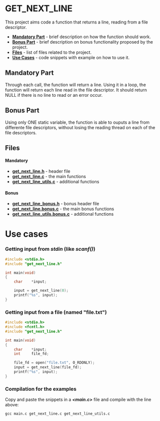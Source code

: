 # GET_NEXT_LINE

This project aims code a function that returns a line, reading from a file descriptor.

* [**Mandatory Part**](#Mandatory-Part) - brief description on how the function should work.
* [**Bonus Part**](#Bonus-Part) - brief description on bonus functionality proposed by the project.
* [**Files**](#Files) - list of files related to the project.
* [**Use Cases**](#Use-cases) - code snippets with example on how to use it.

## Mandatory Part
Through each call, the function will return a line.
Using it in a loop, the function will return each line read in the file descriptor.
It should return NULL if there is no line to read or an error occur.

## Bonus Part
Using only ONE static variable, the function is able to ouputs a line from differente file descriptors, without losing the reading thread on each of the file descriptors.

## Files

#### Mandatory
* [**get_next_line.h**](https://github.com/silvatom/get_next_line/blob/master/get_next_line.h) - header file
* [**get_next_line.c**](https://github.com/silvatom/get_next_line/blob/master/get_next_line.c) - the main functions
* [**get_next_line_utils.c**](https://github.com/silvatom/get_next_line/blob/master/get_next_line_utils.c) - additional functions

#### Bonus
* [**get_next_line_bonus.h**](https://github.com/silvatom/get_next_line/blob/master/get_next_line_bonus.h) - bonus header file
* [**get_next_line.bonus.c**](https://github.com/silvatom/get_next_line/blob/master/get_next_line_bonus.c) - the main bonus functions
* [**get_next_line_utils.bonus.c**](https://github.com/silvatom/get_next_line/blob/master/get_next_line_utils_bonus.c) - additional functions

# Use cases
### Getting input from *stdin* (like *scanf()*)
```c
#include <stdio.h>
#include "get_next_line.h"

int main(void)
{
	char	*input;

	input = get_next_line(0);
	printf("%s", input);
}
```

### Getting input from a file (named "file.txt")
```c
#include <stdio.h>
#include <fcntl.h>
#include "get_next_line.h"

int main(void)
{
	char	*input;
	int		file_fd;

	file_fd = open("file.txt", O_RDONLY);
	input = get_next_line(file_fd);
	printf("%s", input);
}
```

### Compilation for the examples
Copy and paste the snippets in a ***<main.c>*** file and compile with the line above:
```
gcc main.c get_next_line.c get_next_line_utils.c
```
